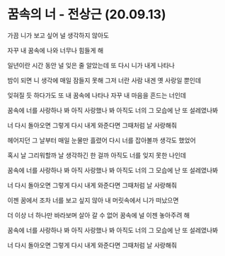 # 꿈속의 너 - 전상근 (20.09.13)

가끔 니가 보고 싶어 널 생각하지 않아도

> 

자꾸 내 꿈속에 나와 너무나 힘들게 해

일년이란 시간 동안 널 잊은 줄 알았는데
또 다시 니가 내게 나타나

밤이 되면 니 생각에 매일 잠들지 못해
그저 너란 사람 내겐 옛 사랑일 뿐인데

잊혀질 듯 하다가도 또 내 꿈속에 나타나
자꾸 내 마음을 흔드는 너인데

꿈속에 너를 사랑하나 봐 아직 사랑했나 봐
아직도 너의 그 모습에 난 또 설레였나봐

너 다시 돌아오면 그렇게 다시 내게 와준다면
그때처럼 날 사랑해줘

헤어지던 그 날부터 매일 눈물만 흘렸어
다시 너를 잡아볼까 생각도 했었어

혹시 날 그리워할까 날 생각하긴 한 걸까
아직도 너를 잊지 못한 나인데

꿈속에 너를 사랑하나 봐 아직 사랑했나 봐
아직도 너의 그 모습에 난 또 설레였나봐

너 다시 돌아오면 그렇게 다시 내게 와준다면
그때처럼 날 사랑해줘

이젠 꿈에서 조차 너를 보고 싶지 않아
내 머릿속에서 니가 떠났으면

더 이상 너 하나만 바라보며 살아 갈 수 없어
꿈속에 널 이젠 놓아주려 해

꿈속에 너를 사랑하나 봐 아직 사랑했나 봐
아직도 너의 그 모습에 난 또 설레였나봐

너 다시 돌아오면 그렇게 다시 내게 와준다면
그때처럼 날 사랑해줘